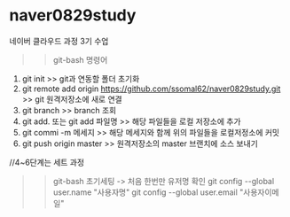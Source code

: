 # naver0829study
네이버 클라우드 과정 3기 수업

>>git-bash 명령어
 1. git init >> git과 연동할 폴더 초기화
 2. git remote add origin https://github.com/ssomal62/naver0829study.git >> git 원격저장소에 새로 연결
 3. git branch >> branch 조회
 4. git add. 또는 git add 파일명 >> 해당 파일들을 로컬 저장소에 추가
 5. git commi -m 메세지 >> 해당 메세지와 함께 위의 파일들을 로컬저정소에 커밋
 6. git push origin master >> 원격저장소의 master 브랜치에 소스 보내기

//4~6단계는 세트 과정

>>git-bash 초기세팅 -> 처음 한번만 유저명 확인
git config --global user.name "사용자명"
git config --global user.email "사용자이메일"
